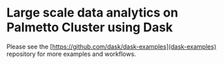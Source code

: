 # Large scale data analytics on Palmetto Cluster using Dask

Please see the [https://github.com/dask/dask-examples](dask-examples) repository
for more examples and workflows.
